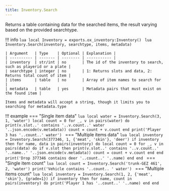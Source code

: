 ```yaml
---
title: Inventory.Search
---
```

Returns a table containing data for the searched items, the result varying based on the provided searchtype.

!!! info
	```lua
	local Inventory = exports.ox_inventory:Inventory()
	```
	```lua
	Inventory.Search(inventory, searchtype, items, metadata)
	```

	| Argument   | Type    | Optional | Explanation |
	| ---------- | ------- | -------- | ----------- |
	| inventory  | str/int | no       | The id of the inventory to search, such as playerid or a plate |
	| searchtype | integer | no       | 1: Returns slots and data, 2: Returns total count of item |
	| items      | table   | no       | Array of item names to search for |
	| metadata   | table   | yes      | Metadata pairs that must exist on the found item |
	
	Items and metadata will accept a string, though it limits you to searching for metadata.type


!!! example
	=== "Single item data"
		```lua
		local water = Inventory.Search(3, 1, 'water')
		local count = 0
		for _, v in pairs(water) do
			print(v.slot..' contains '..v.count..' water '..json.encode(v.metadata))
			count = count + v.count
		end
		print('Player 3 has '..count..' water')
		```
	=== "Multiple items data"
		```lua
		local inventory = Inventory.Search(377346, 1, {'meat', 'skin'}, 'deer')
		if inventory then
			for name, data in pairs(inventory) do
				local count = 0
				for _, v in pairs(data) do
					if v.slot then
						print(v.slot..' contains '..v.count..' '..name..' '..json.encode(v.metadata))
						count = count + v.count
					end
				end
				print('Drop 377346 contains deer '..count..' '..name)
			end
		end
		```
	=== "Single item count"
		```lua
		local count = Inventory.Search('trunk-GEZ 461', 2, 'water')
		print('Vehicle contains '..count.. ' water')
		```
	=== "Multiple items count"
		```lua
		local inventory = Inventory.Search(1, 2, {'meat', 'skin'}, {grade=1})
		if inventory then
			for name, count in pairs(inventory) do
				print('Player 1 has '..count..' '..name)
			end
		end
		```
